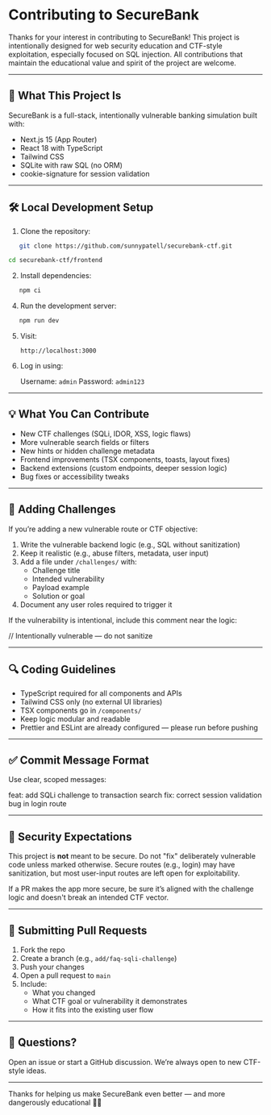 # Contributing to SecureBank

Thanks for your interest in contributing to SecureBank! This project is intentionally designed for web security education and CTF-style exploitation, especially focused on SQL injection. All contributions that maintain the educational value and spirit of the project are welcome.

---

## 🧠 What This Project Is

SecureBank is a full-stack, intentionally vulnerable banking simulation built with:

- Next.js 15 (App Router)
- React 18 with TypeScript
- Tailwind CSS
- SQLite with raw SQL (no ORM)
- cookie-signature for session validation

---

## 🛠️ Local Development Setup

1. Clone the repository:

```bash
   git clone https://github.com/sunnypatell/securebank-ctf.git
```

   ```bash
   cd securebank-ctf/frontend
```

2. Install dependencies:

```bash
   npm ci
```

4. Run the development server:

```bash
   npm run dev
```
   
5. Visit:

   `http://localhost:3000`

6. Log in using:

   Username: `admin`
   Password: `admin123`

---

## 💡 What You Can Contribute

- New CTF challenges (SQLi, IDOR, XSS, logic flaws)
- More vulnerable search fields or filters
- New hints or hidden challenge metadata
- Frontend improvements (TSX components, toasts, layout fixes)
- Backend extensions (custom endpoints, deeper session logic)
- Bug fixes or accessibility tweaks

---

## 🧪 Adding Challenges

If you’re adding a new vulnerable route or CTF objective:

1. Write the vulnerable backend logic (e.g., SQL without sanitization)
2. Keep it realistic (e.g., abuse filters, metadata, user input)
3. Add a file under `/challenges/` with:
   - Challenge title
   - Intended vulnerability
   - Payload example
   - Solution or goal
4. Document any user roles required to trigger it

If the vulnerability is intentional, include this comment near the logic:

   // Intentionally vulnerable — do not sanitize

---

## 🔍 Coding Guidelines

- TypeScript required for all components and APIs
- Tailwind CSS only (no external UI libraries)
- TSX components go in `/components/`
- Keep logic modular and readable
- Prettier and ESLint are already configured — please run before pushing

---

## ✅ Commit Message Format

Use clear, scoped messages:

   feat: add SQLi challenge to transaction search
   fix: correct session validation bug in login route

---

## 🚨 Security Expectations

This project is **not** meant to be secure. Do not "fix" deliberately vulnerable code unless marked otherwise. Secure routes (e.g., login) may have sanitization, but most user-input routes are left open for exploitability.

If a PR makes the app more secure, be sure it’s aligned with the challenge logic and doesn't break an intended CTF vector.

---

## 🔁 Submitting Pull Requests

1. Fork the repo
2. Create a branch (e.g., `add/faq-sqli-challenge`)
3. Push your changes
4. Open a pull request to `main`
5. Include:
   - What you changed
   - What CTF goal or vulnerability it demonstrates
   - How it fits into the existing user flow

---

## 🙋 Questions?

Open an issue or start a GitHub discussion. We’re always open to new CTF-style ideas.

---

Thanks for helping us make SecureBank even better — and more dangerously educational 🔐🚩
